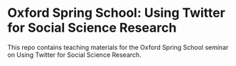# Oxford Spring School: Using Twitter for Social Science Research

This repo contains teaching materials for the Oxford Spring School seminar on Using Twitter for Social Science Research. 
